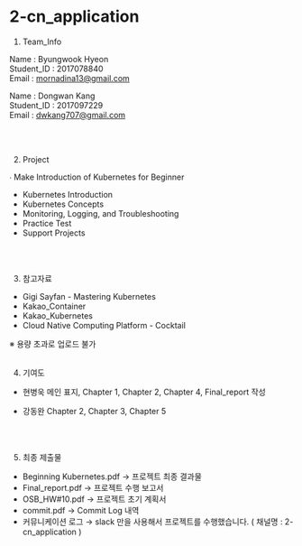 # 2-cn_application 

1. Team_Info 

Name : Byungwook Hyeon<br>Student_ID : 2017078840<br>Email : mornadina13@gmail.com

Name : Dongwan Kang<br>Student_ID : 2017097229<br>Email : dwkang707@gmail.com

<br>
<br>

2. Project

∙ Make Introduction of Kubernetes for Beginner
- Kubernetes Introduction
- Kubernetes Concepts
- Monitoring, Logging, and Troubleshooting
- Practice Test
- Support Projects

<br>
<br>

3. 참고자료 
- Gigi Sayfan - Mastering Kubernetes
- Kakao_Container
- Kakao_Kubernetes
- Cloud Native Computing Platform - Cocktail

※ 용량 초과로 업로드 불가
<br>
<br>

4. 기여도
- 현병욱
메인 표지, Chapter 1, Chapter 2, Chapter 4, Final_report 작성

- 강동완
Chapter 2, Chapter 3, Chapter 5

<br>
<br>

5. 최종 제출물
- Beginning Kubernetes.pdf 
→ 프로젝트 최종 결과물
- Final_report.pdf
→ 프로젝트 수행 보고서
- OSB_HW#10.pdf
→ 프로젝트 초기 계획서
- commit.pdf
→ Commit Log 내역
- 커뮤니케이션 로그
→ slack 만을 사용해서 프로젝트를 수행했습니다. ( 채널명 : 2-cn_application )
